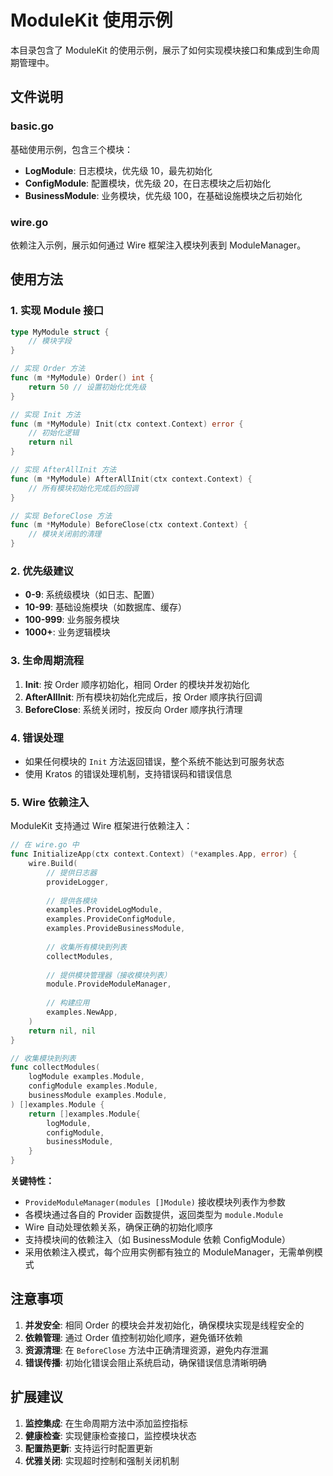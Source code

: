 # ModuleKit 使用示例

本目录包含了 ModuleKit 的使用示例，展示了如何实现模块接口和集成到生命周期管理中。

## 文件说明

### basic.go
基础使用示例，包含三个模块：
- **LogModule**: 日志模块，优先级 10，最先初始化
- **ConfigModule**: 配置模块，优先级 20，在日志模块之后初始化
- **BusinessModule**: 业务模块，优先级 100，在基础设施模块之后初始化

### wire.go
依赖注入示例，展示如何通过 Wire 框架注入模块列表到 ModuleManager。

## 使用方法

### 1. 实现 Module 接口

```go
type MyModule struct {
    // 模块字段
}

// 实现 Order 方法
func (m *MyModule) Order() int {
    return 50 // 设置初始化优先级
}

// 实现 Init 方法
func (m *MyModule) Init(ctx context.Context) error {
    // 初始化逻辑
    return nil
}

// 实现 AfterAllInit 方法
func (m *MyModule) AfterAllInit(ctx context.Context) {
    // 所有模块初始化完成后的回调
}

// 实现 BeforeClose 方法
func (m *MyModule) BeforeClose(ctx context.Context) {
    // 模块关闭前的清理
}
```

### 2. 优先级建议

- **0-9**: 系统级模块（如日志、配置）
- **10-99**: 基础设施模块（如数据库、缓存）
- **100-999**: 业务服务模块
- **1000+**: 业务逻辑模块

### 3. 生命周期流程

1. **Init**: 按 Order 顺序初始化，相同 Order 的模块并发初始化
2. **AfterAllInit**: 所有模块初始化完成后，按 Order 顺序执行回调
3. **BeforeClose**: 系统关闭时，按反向 Order 顺序执行清理

### 4. 错误处理

- 如果任何模块的 `Init` 方法返回错误，整个系统不能达到可服务状态
- 使用 Kratos 的错误处理机制，支持错误码和错误信息

### 5. Wire 依赖注入

ModuleKit 支持通过 Wire 框架进行依赖注入：

```go
// 在 wire.go 中
func InitializeApp(ctx context.Context) (*examples.App, error) {
    wire.Build(
        // 提供日志器
        provideLogger,
        
        // 提供各模块
        examples.ProvideLogModule,
        examples.ProvideConfigModule,
        examples.ProvideBusinessModule,
        
        // 收集所有模块到列表
        collectModules,
        
        // 提供模块管理器（接收模块列表）
        module.ProvideModuleManager,
        
        // 构建应用
        examples.NewApp,
    )
    return nil, nil
}

// 收集模块到列表
func collectModules(
    logModule examples.Module,
    configModule examples.Module,
    businessModule examples.Module,
) []examples.Module {
    return []examples.Module{
        logModule,
        configModule,
        businessModule,
    }
}
```

**关键特性：**
- `ProvideModuleManager(modules []Module)` 接收模块列表作为参数
- 各模块通过各自的 Provider 函数提供，返回类型为 `module.Module`
- Wire 自动处理依赖关系，确保正确的初始化顺序
- 支持模块间的依赖注入（如 BusinessModule 依赖 ConfigModule）
- 采用依赖注入模式，每个应用实例都有独立的 ModuleManager，无需单例模式

## 注意事项

1. **并发安全**: 相同 Order 的模块会并发初始化，确保模块实现是线程安全的
2. **依赖管理**: 通过 Order 值控制初始化顺序，避免循环依赖
3. **资源清理**: 在 `BeforeClose` 方法中正确清理资源，避免内存泄漏
4. **错误传播**: 初始化错误会阻止系统启动，确保错误信息清晰明确

## 扩展建议

1. **监控集成**: 在生命周期方法中添加监控指标
2. **健康检查**: 实现健康检查接口，监控模块状态
3. **配置热更新**: 支持运行时配置更新
4. **优雅关闭**: 实现超时控制和强制关闭机制
